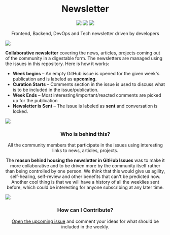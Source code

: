 <h1 align="center">Newsletter</h1>
<p align="center">
    <a href="https://github.com/me-io/newsletter/issues?q=is%3Aopen+is%3Aissue+label%3Aupcoming"><img src="https://img.shields.io/badge/newsletter-upcoming-blue.svg" /></a>
    <a href="https://github.com/me-io/newsletter/issues?q=is%3Aopen+is%3Aissue+label%3Aupcoming"><img src="https://img.shields.io/badge/submit-ideas-yellowgreen.svg" /></a>
    <a href="http://me.io"><img src="https://img.shields.io/badge/subscribe-with%20email-green.svg" /></a>
</p>
<p align="center">Frontend, Backend, DevOps and Tech newsletter driven by developers</p>

![](https://i.imgur.com/dTe9SKq.png)

**Collaborative newsletter** covering the news, articles, projects coming out of the community in a digestable form. The newsletters are managed using the issues in this repository. Here is how it works:

* **Week begins** – An empty GitHub issue is opened for the given week's publication and is labeled as **upcoming**.
* **Curation Starts** – Comments section in the issue is used to discuss what is to be included in the issue/publication.
* **Week Ends** – Most interesting/important/reacted comments are picked up for the publication
* **Newsletter is Sent** – The issue is labeled as **sent** and conversation is locked.

![](https://i.imgur.com/dTe9SKq.png)

<h3 align="center">Who is behind this?</h3>

<p align="center">All the community members that participate in the issues using interesting links to news, articles, projects.</p>

<p align="center">The <b>reason behind housing the newsletter in GitHub Issues</b> was to make it more collaborative and to be driven more by the community itself rather than being controlled by one person. We think that this would give us agility, self-healing, self-review and other benefits that can't be predicted now. Another cool thing is that we will have a history of all the weeklies sent before, which could be interesting for anyone subscribing at any later time.</p>

![](https://i.imgur.com/dTe9SKq.png)

<h3 align="center">How can I Contribute?</h3>

<p align="center"><a href="https://github.com/me-io/newsletter/issues?q=is%3Aopen+is%3Aissue+label%3Aupcoming">Open the upcoming issue</a> and comment your ideas for what should be included in the weekly.</p>


